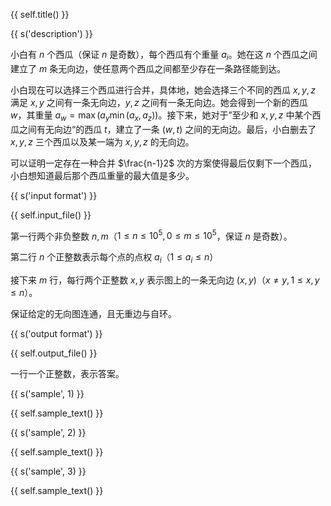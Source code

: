 {{ self.title() }}

{{ s('description') }}

小白有 $n$ 个西瓜（保证 $n$ 是奇数），每个西瓜有个重量 $a_i$。她在这 $n$ 个西瓜之间建立了 $m$ 条无向边，使任意两个西瓜之间都至少存在一条路径能到达。

小白现在可以选择三个西瓜进行合并，具体地，她会选择三个不同的西瓜 $x,y,z$ 满足 $x,y$ 之间有一条无向边，$y,z$ 之间有一条无向边。她会得到一个新的西瓜 $w$，其重量 $a_w=\max(a_y\min(a_x,a_z))$。接下来，她对于”至少和 $x,y,z$ 中某个西瓜之间有无向边“的西瓜 $t$，建立了一条 $(w,t)$ 之间的无向边。最后，小白删去了 $x,y,z$ 三个西瓜以及某一端为 $x,y,z$ 的无向边。

可以证明一定存在一种合并 $\frac{n-1}2$ 次的方案使得最后仅剩下一个西瓜，小白想知道最后那个西瓜重量的最大值是多少。

{{ s('input format') }}

{{ self.input_file() }}

第一行两个非负整数 $n,m$（$1\le n\le 10^5,0\leq m\leq 10^5$，保证 $n$ 是奇数）。

第二行 $n$ 个正整数表示每个点的点权 $a_i$（$1\le a_i\le n$）

接下来 $m$ 行，每行两个正整数 $x,y$ 表示图上的一条无向边 $(x,y)$（$x\ne y,1\le x,y\le n$）。

保证给定的无向图连通，且无重边与自环。

{{ s('output format') }}

{{ self.output_file() }}

一行一个正整数，表示答案。

{{ s('sample', 1) }}

{{ self.sample_text() }}

{{ s('sample', 2) }}

{{ self.sample_text() }}

{{ s('sample', 3) }}

{{ self.sample_text() }}
